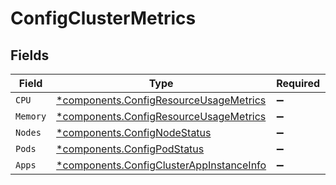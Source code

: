 # ConfigClusterMetrics


## Fields

| Field                                                                                               | Type                                                                                                | Required                                                                                            | Description                                                                                         |
| --------------------------------------------------------------------------------------------------- | --------------------------------------------------------------------------------------------------- | --------------------------------------------------------------------------------------------------- | --------------------------------------------------------------------------------------------------- |
| `CPU`                                                                                               | [*components.ConfigResourceUsageMetrics](../../models/components/configresourceusagemetrics.md)     | :heavy_minus_sign:                                                                                  | N/A                                                                                                 |
| `Memory`                                                                                            | [*components.ConfigResourceUsageMetrics](../../models/components/configresourceusagemetrics.md)     | :heavy_minus_sign:                                                                                  | N/A                                                                                                 |
| `Nodes`                                                                                             | [*components.ConfigNodeStatus](../../models/components/confignodestatus.md)                         | :heavy_minus_sign:                                                                                  | N/A                                                                                                 |
| `Pods`                                                                                              | [*components.ConfigPodStatus](../../models/components/configpodstatus.md)                           | :heavy_minus_sign:                                                                                  | N/A                                                                                                 |
| `Apps`                                                                                              | [*components.ConfigClusterAppInstanceInfo](../../models/components/configclusterappinstanceinfo.md) | :heavy_minus_sign:                                                                                  | N/A                                                                                                 |